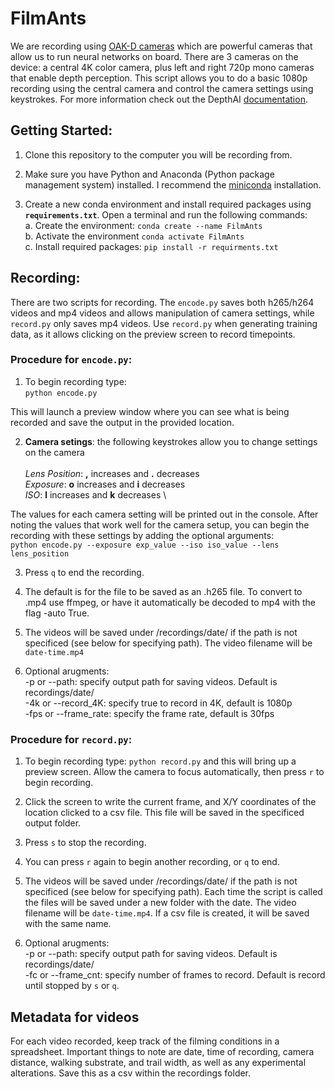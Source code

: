 # FilmAnts
We are recording using [OAK-D cameras](https://shop.luxonis.com/products/1098obcenclosure) which are powerful cameras that allow us to run neural networks on board. There are 3 cameras on the device: a central 4K color camera, plus left and right 720p mono cameras that enable depth perception. This script allows you to do a basic 1080p recording using the central camera and control the camera settings using keystrokes. For more information check out the DepthAI [documentation](https://docs.luxonis.com/en/latest/).

## Getting Started:
1. Clone this repository to the computer you will be recording from.

2. Make sure you have Python and Anaconda (Python package management system) installed. I recommend the [miniconda](https://docs.conda.io/en/latest/miniconda.html) installation.

2. Create a new conda environment and install required packages using **`requirements.txt`**.
Open a terminal and run the following commands:\
a. Create the environment: `conda create --name FilmAnts` \
b. Activate the environment `conda activate FilmAnts` \
c. Install required packages: `pip install -r requirments.txt`

## Recording:
There are two scripts for recording. The `encode.py` saves both h265/h264 videos and mp4 videos and allows manipulation of camera settings, while `record.py` only saves mp4 videos. Use `record.py` when generating training data, as it allows clicking on the preview screen to record timepoints. 

### Procedure for `encode.py`:

1. To begin recording type: \
`python encode.py` 

This will launch a preview window where you can see what is being recorded and save the output in the provided location.

2. **Camera setings**: the following keystrokes allow you to change settings on the camera \
\
*Lens Position*: **,** increases and **.** decreases \
*Exposure*: **o** increases and **i** decreases \
*ISO*: **l** increases and **k** decreases \
 
 The values for each camera setting will be printed out in the console. After noting the values that work well for the camera setup, you can begin the recording with these settings by adding the optional arguments: \
 `python encode.py --exposure exp_value --iso iso_value --lens lens_position`
 
 3. Press `q` to end the recording.
 
 4. The default is for the file to be saved as an .h265 file. To convert to .mp4 use ffmpeg, or have it automatically be decoded to mp4 with the flag -auto True.
 
5. The videos will be saved under /recordings/date/ if the path is not specificed (see below for specifying path). The video filename will be `date-time.mp4`

6. Optional arugments: \
-p or --path: specify output path for saving videos. Default is recordings/date/ \
-4k or --record_4K: specify true to record in 4K, default is 1080p \
-fps or --frame_rate: specify the frame rate, default is 30fps
 
### Procedure for `record.py`: 
1. To begin recording type: `python record.py` and this will bring up a preview screen. Allow the camera to focus automatically, then press `r` to begin recording.

2. Click the screen to write the current frame, and X/Y coordinates of the location clicked to a csv file. This file will be saved in the specificed output folder. 

3. Press `s` to stop the recording.
 
4. You can press `r` again to begin another recording, or `q` to end.

5. The videos will be saved under /recordings/date/ if the path is not specificed (see below for specifying path). Each time the script is called the files will be saved under a new folder with the date. The video filename will be `date-time.mp4`. If a csv file is created, it will be saved with the same name.

6. Optional arugments: \
-p or --path: specify output path for saving videos. Default is recordings/date/ \
-fc or --frame_cnt: specify number of frames to record. Default is record until stopped by `s` or `q`. 

## Metadata for videos
For each video recorded, keep track of the filming conditions in a spreadsheet. Important things to note are date, time of recording, camera distance, walking substrate, and trail width, as well as any experimental alterations. Save this as a csv within the recordings folder.

